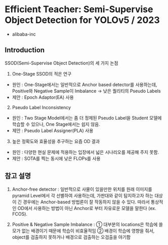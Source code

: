 # Efficient Teacher: Semi-Supervise Object Detection for YOLOv5 / 2023

* alibaba-inc


## Introduction

SSOD(Semi-Supervise Object Detection)의 세 가지 논점

1. One-Stage SSOD의 적은 연구

- 원인 : One-Stage에서는 일반적으로 Anchor based detector를 사용하는데, Positive와 Negative Sample이 Imbalance -> 낮은 퀄리티의 Pseudo Labels
- 제안 : Epoch Adaptor(EA) 사용


2. Pseudo Label Inconsistency

- 원인 : Two Stage Model에서는 좀 더 정제된 Pseudo Label을 Student 모델에 학습할 수 있으나, One Stage에서는 쉽지 않음.
- 제안 : Pseudo Label Assigner(PLA) 사용

3. 높은 정확도와 효율성을 추구하는 요즘 OD 결과

- 원인 : 다양한 현실 문제에 적용하는 입장에서 넓은 시나리오를 제공해 주지 못함.
- 제안 : SOTA를 찍는 동시에 낮은 FLOPs를 사용


## 참고 설명

1) Anchor-free detector : 일반적으로 사물이 있을만한 위치를 원래 이미지를 pyramid Level에서 각 선별하여 사용하는데, 가판대와 같이 탐지하고자 하는 대상이 긴 경우에는 Anchor-based 방법론이 잘 작동하지 않을 수 있다. 따라서 통상적인 OD에서 사용하는 방법이 아닌 Anchor로 부터 자유로운 모델을 말한다 (ex. FCOS).

2) Positive & Negative Sample Imbalance : 
① 대부분의 locations은 학습에 쓸모가 없는 배경이기 때문에 학습이 비효율적임
② 배경이 학습에 영향을 줘서, object를 검출하지 못하거나 배경으로 검출하는 오검출을 야기함
